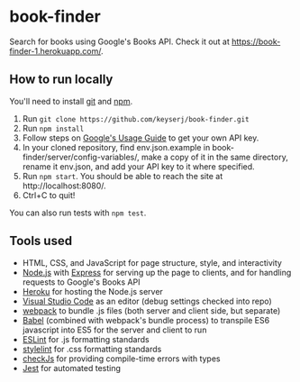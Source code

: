 # book-finder
Search for books using Google's Books API. Check it out at https://book-finder-1.herokuapp.com/.

## How to run locally
You'll need to install [git](https://git-scm.com/downloads) and [npm](https://www.npmjs.com/get-npm).
1. Run `git clone https://github.com/keyserj/book-finder.git`
2. Run `npm install`
3. Follow steps on [Google's Usage Guide](https://developers.google.com/books/docs/v1/using#APIKey) to get your own API key.
4. In your cloned repository, find env.json.example in book-finder/server/config-variables/, make a copy of it in the same directory, rename it env.json, and add your API key to it where specified.
5. Run `npm start`. You should be able to reach the site at http://localhost:8080/.
6. Ctrl+C to quit!

You can also run tests with `npm test`.

## Tools used
* HTML, CSS, and JavaScript for page structure, style, and interactivity
* [Node.js](https://nodejs.org/en/) with [Express](https://expressjs.com/) for serving up the page to clients, and for handling requests to Google's Books API
* [Heroku](https://www.heroku.com/home) for hosting the Node.js server
* [Visual Studio Code](https://code.visualstudio.com/) as an editor (debug settings checked into repo)
* [webpack](https://webpack.js.org/) to bundle .js files (both server and client side, but separate)
* [Babel](https://babeljs.io/) (combined with webpack's bundle process) to transpile ES6 javascript into ES5 for the server and client to run
* [ESLint](https://eslint.org/) for .js formatting standards
* [stylelint](https://stylelint.io/) for .css formatting standards
* [checkJs](https://code.visualstudio.com/docs/languages/javascript#_type-checking) for providing compile-time errors with types
* [Jest](https://jestjs.io/) for automated testing
